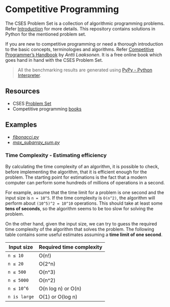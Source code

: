 # Competitive Programming

The CSES Problem Set is a collection of algorithmic programming problems. Refer [Introduction](https://cses.fi/problemset/text/2433) for more details. This repository contains solutions in Python for the mentioned problem set.

If you are new to competitive programming or need a thorough introduction to the basic concepts, terminologies and algorithms. Refer [Competitive Programmer’s Handbook](https://cses.fi/book/book.pdf) by *Antti Laaksonen*. It is a free online book which goes hand in hand with the CSES Problem Set.

>All the benchmarking results are generated using [PyPy - Python Interpreter](https://realpython.com/pypy-faster-python/).

## Resources

- CSES [Problem Set](https://cses.fi/problemset/)
- Competitive programming [books](https://cses.fi/book/index.php)

## Examples

- *[fibonacci.py](https://github.com/hauntarl/real-python/blob/master/cp/fibonacci.py)*
- *[max_subarray_sum.py](https://github.com/hauntarl/real-python/blob/master/cp/max_subarray_sum.py)*

### Time Complexity - Estimating efficiency

By calculating the time complexity of an algorithm, it is possible to check, before
implementing the algorithm, that it is efficient enough for the problem. The
starting point for estimations is the fact that a modern computer can perform
some hundreds of millions of operations in a second.

For example, assume that the time limit for a problem is one second and the input size is `n = 10^5`. If the time complexity is `O(n^2)`, the algorithm will perform about `(10^5)^2 = 10^10` operations. This should take at least some **tens of seconds**, so the algorithm seems to be too slow for solving the problem.

On the other hand, given the input size, we can try to guess the required time
complexity of the algorithm that solves the problem. The following table contains
some useful estimates assuming a **time limit of one second**.

Input size | Required time complexity
---------- | ------------------------
`n ≤ 10` | O(n!)
`n ≤ 20` | O(2^n)
`n ≤ 500` | O(n^3)
`n ≤ 5000` | O(n^2)
`n ≤ 10^6` | O(n log n) or O(n)
`n is large` | O(1) or O(log n)
